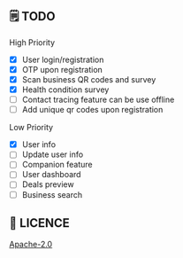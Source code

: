 
## 🗒️ TODO

High Priority

- [x] User login/registration
- [x] OTP upon registration
- [x] Scan business QR codes and survey
- [x] Health condition survey
- [ ] Contact tracing feature can be use offline
- [ ] Add unique qr codes upon registration

Low Priority

- [x] User info
- [ ] Update user info
- [ ] Companion feature
- [ ] User dashboard
- [ ] Deals preview
- [ ] Business search

## 🔖 LICENCE
[Apache-2.0](https://github.com/JideGuru/FlutterEbookApp/blob/master/LICENSE)
